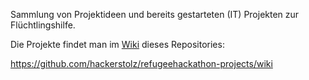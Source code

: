 Sammlung von Projektideen und bereits gestarteten (IT) Projekten zur Flüchtlingshilfe.


Die Projekte findet man im [Wiki](https://github.com/hackerstolz/refugeehackathon-projects/wiki) dieses Repositories:

https://github.com/hackerstolz/refugeehackathon-projects/wiki
